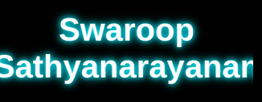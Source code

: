 <!DOCTYPE html>
<html lang="en">
<head>
  <meta charset="UTF-8" />
  <meta name="viewport" content="width=device-width, initial-scale=1.0" />
  <title>Swaroop Sathyanarayanan</title>
  <style>
    html, body {
      margin: 0;
      padding: 0;
      height: 100%;
      overflow-x: hidden;
      background-color: #000;
      color: #fff;
      font-family: 'Orbitron', sans-serif;
      scroll-behavior: smooth;
    }

    @import url('https://fonts.googleapis.com/css2?family=Orbitron:wght@500&display=swap');

    canvas {
      position: fixed;
      top: 0;
      left: 0;
      width: 100vw;
      height: 100vh;
      z-index: -1;
    }

    .container {
      height: 100vh;
      display: flex;
      justify-content: center;
      align-items: center;
      text-align: center;
    }

    h1 {
      font-size: 4rem;
      text-shadow: 0 0 20px #00f0ff;
      animation: glow 2s infinite alternate;
    }

    @keyframes glow {
      from {
        text-shadow: 0 0 10px #00f0ff, 0 0 20px #00f0ff;
      }
      to {
        text-shadow: 0 0 30px #00f0ff, 0 0 60px #00f0ff;
      }
    }
  </style>
</head>
<body>
  <canvas id="stars"></canvas>
  <div class="container">
    <h1>Swaroop Sathyanarayanan</h1>
  </div>

  <script>
    const canvas = document.getElementById('stars');
    const ctx = canvas.getContext('2d');
    let w = canvas.width = window.innerWidth;
    let h = canvas.height = window.innerHeight;

    const stars = Array.from({ length: 250 }, () => ({
      x: Math.random() * w,
      y: Math.random() * h,
      r: Math.random() * 1.5,
      d: Math.random() * 1
    }));

    function draw() {
      ctx.clearRect(0, 0, w, h);
      ctx.fillStyle = '#fff';
      stars.forEach(s => {
        ctx.beginPath();
        ctx.arc(s.x, s.y, s.r, 0, Math.PI * 2);
        ctx.fill();
      });
      move();
    }

    function move() {
      stars.forEach(s => {
        s.y += s.d;
        if (s.y > h) {
          s.y = 0;
          s.x = Math.random() * w;
        }
      });
    }

    function animate() {
      draw();
      requestAnimationFrame(animate);
    }

    window.addEventListener('resize', () => {
      w = canvas.width = window.innerWidth;
      h = canvas.height = window.innerHeight;
    });

    animate();
  </script>
</body>
</html>
